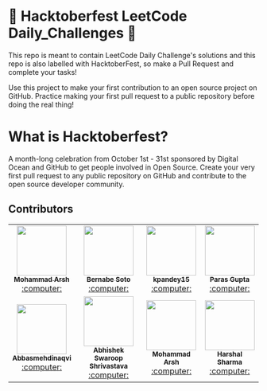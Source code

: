 # 🎃 Hacktoberfest LeetCode Daily_Challenges 🎃
This repo is meant to contain LeetCode Daily Challenge's solutions and this repo is also labelled with HacktoberFest, so make a Pull Request and complete your tasks!

Use this project to make your first contribution to an open source project on GitHub. Practice making your first pull request to a public repository before doing the real thing!

# What is Hacktoberfest?

A month-long celebration from October 1st - 31st sponsored by Digital Ocean and GitHub to get people involved in Open Source. Create your very first pull request to any public repository on GitHub and contribute to the open source developer community.

## Contributors
<!-- ALL-CONTRIBUTORS-LIST:START - Do not remove or modify this section -->
<!-- prettier-ignore-start -->
<!-- markdownlint-disable -->

<table>
<tr><td align="center"><a href="https://github.com/Arsh067"><kbd><img src="https://avatars3.githubusercontent.com/Arsh067?size=400" width="100px;" alt=""/></kbd><br /><sub><b>Mohammad Arsh</b></sub></a><br /><a href="https://github.com/Arsh069/Daily_Challenges/commits?author=Arsh067" title="Code"> :computer: </a> </td>
<td align="center"><a href="https://github.com/bernabesc"><kbd><img src="https://avatars3.githubusercontent.com/bernabesc?size=400" width="100px;" alt=""/></kbd><br /><sub><b>Bernabe Soto</b></sub></a><br /><a href="https://github.com/Arsh069/Daily_Challenges/commits?author=bernabesc" title="Code"> :computer: </a> </td>
<td align="center"><a href="https://github.com/kpandey15"><kbd><img src="https://avatars3.githubusercontent.com/kpandey15?size=400" width="100px;" alt=""/></kbd><br /><sub><b>kpandey15</b></sub></a><br/><a href="https://github.com/Arsh069/Daily_Challenges/commits?author=kpandey15" title="Code"> :computer: </a> </td>
<td align="center"><a href="https://github.com/g-paras"><kbd><img src="https://avatars3.githubusercontent.com/g-paras?size=400" width="100px;" alt=""/></kbd><br /><sub><b>Paras Gupta</b></sub></a><br/><a href="https://github.com/Arsh069/Daily_Challenges/commits?author=g-paras" title="Code"> :computer: </a> </td> </tr>
 
<tr><td align="center"><a href="https://github.com/abbasmehdinaqvi"><kbd><img src="https://avatars3.githubusercontent.com/abbasmehdinaqvi?size=400" width="100px;" alt=""/></kbd><br /><sub><b>Abbasmehdinaqvi</b></sub></a><br /><a href="https://github.com/Arsh069/Daily_Challenges/commits?author=abbasmehdinaqvi" title="Code"> :computer: </a> </td> 
<td align="center"><a href="https://github.com/Vishwa-docs"><kbd><img src="https://avatars3.githubusercontent.com/Vishwa-docs?size=400" width="100px;" alt=""/></kbd><br /><sub><b>Abhishek Swaroop Shrivastava</b></sub></a><br /><a href="https://github.com/Arsh069/Daily_Challenges/commits?author=Vishwa-docs" title="Code"> :computer: </a> </td> 
<td align="center"><a href="https://github.com/gh4abhi"><kbd><img src="https://avatars3.githubusercontent.com/gh4abhi?size=400" width="100px;" alt=""/></kbd><br /><sub><b>Mohammad Arsh</b></sub></a><br /><a href="https://github.com/Arsh069/Daily_Challenges/commits?author=gh4abhi" title="Code"> :computer: </a> </td> 
<td align="center"><a href="https://github.com/harshal-509"><kbd><img src="https://avatars3.githubusercontent.com/harshal-509?size=400" width="100px;" alt=""/></kbd><br /><sub><b>Harshal Sharma</b></sub></a><br /><a href="https://github.com/Arsh069/Daily_Challenges/commits?author=harshal-509" title="Code"> :computer: </a> </td> 
</tr>
</table>
